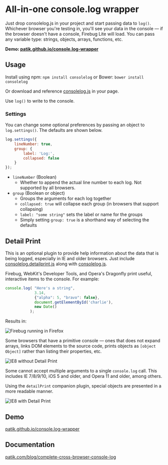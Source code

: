 # All-in-one console.log wrapper

Just drop consolelog.js in your project and start passing data to `log()`. Whichever browser you're testing in, you'll see your data in the console &mdash; if the browser doesn't have a console, Firebug Lite will load. You can pass any variable type: strings, objects, arrays, functions, etc.

**Demo: [patik.github.io/console.log-wrapper](http://patik.github.io/console.log-wrapper/)**

## Usage

Install using npm: `npm install consolelog`
or Bower: `bower install consolelog`

Or download and reference [consolelog.js](https://github.com/patik/console.log-wrapper/blob/master/consolelog.js) in your page.

Use `log()` to write to the console.

### Settings

You can change some optional preferences by passing an object to `log.settings()`. The defaults are shown below.

```js
log.settings({
    lineNumber: true,
    group: {
        label: 'Log:',
        collapsed: false
    }
});
```

- `lineNumber` (Boolean)
    + Whether to append the actual line number to each log. Not supported by all browsers.
- `group` (Boolean or object)
    + Groups the arguments for each log together
    + `collapsed: true` will collapse each group (in browsers that support collapsing)
    + `label: "some string"` sets the label or name for the groups
    + Simply setting `group: true` is a shorthand way of selecting the defaults

## Detail Print

This is an optional plugin to provide help information about the data that is being logged, especially in IE and older browsers. Just include [consolelog.detailprint.js](https://github.com/patik/console.log-wrapper/blob/master/consolelog.detailprint.js) along with [consolelog.js](https://github.com/patik/console.log-wrapper/blob/master/consolelog.js).

Firebug, WebKit's Developer Tools, and Opera's Dragonfly print useful, interactive items to the console. For example:

````js
console.log( "Here's a string",
             3.14,
             {"alpha": 5, "bravo": false},
             document.getElementById('charlie'),
             new Date()
           );
````

Results in:

![Firebug running in Firefox](https://raw.github.com/patik/console.log-wrapper/master/demo/firebug.png)

Some browsers that have a primitive console &mdash; ones that does not expand arrays, links DOM elements to the source code, prints objects as `[object Object]` rather than listing their properties, etc.

![IE8 without Detail Print](https://raw.github.com/patik/console.log-wrapper/master/demo/ie8-without-detail-print.png)

Some cannot accept multiple arguments to a single `console.log` call. This includes IE 7/8/9/10, iOS 5 and older, and Opera 11 and older, among others.

Using the `detailPrint` companion plugin, special objects are presented in a more readable manner.

![IE8 with Detail Print](https://raw.github.com/patik/console.log-wrapper/master/demo/ie8-with-detail-print.png)

## Demo

[patik.github.io/console.log-wrapper](http://patik.github.io/console.log-wrapper/)

## Documentation

[patik.com/blog/complete-cross-browser-console-log](http://patik.com/blog/complete-cross-browser-console-log)
